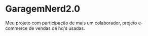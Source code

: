 # GaragemNerd2.0
Meu projeto com participação de mais um colaborador, projeto e-commerce de vendas de hq's usadas.
